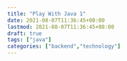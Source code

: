 ```yaml
---
title: "Play With Java 1"
date: 2021-08-07T11:36:45+08:00
lastmod: 2021-08-07T11:36:45+08:00
draft: true
tags: ["java"]
categories: ["backend","technology"]
---
```

